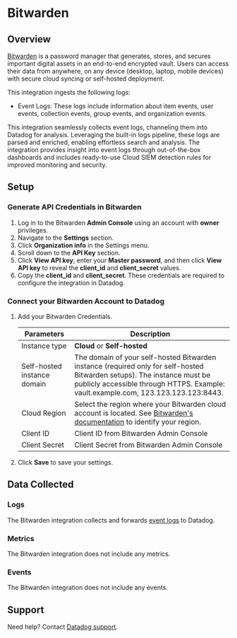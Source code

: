 # Bitwarden

## Overview

[Bitwarden][1] is a password manager that generates, stores, and secures important digital assets in an end-to-end encrypted vault. Users can access their data from anywhere, on any device (desktop, laptop, mobile devices) with secure cloud syncing or self-hosted deployment.

This integration ingests the following logs:

- Event Logs: These logs include information about item events, user events, collection events, group events, and organization events.

This integration seamlessly collects event logs, channeling them into Datadog for analysis. Leveraging the built-in logs pipeline, these logs are parsed and enriched, enabling effortless search and analysis. The integration provides insight into event logs through out-of-the-box dashboards and includes ready-to-use Cloud SIEM detection rules for improved monitoring and security.

## Setup

### Generate API Credentials in Bitwarden

1. Log in to the Bitwarden **Admin Console** using an account with **owner** privileges.
2. Navigate to the **Settings** section.
3. Click **Organization info** in the Settings menu.
4. Scroll down to the **API Key** section.
5. Click **View API key**, enter your **Master password**, and then click **View API key** to reveal the **client_id** and **client_secret** values.
6. Copy the **client_id** and **client_secret**. These credentials are required to configure the integration in Datadog.

### Connect your Bitwarden Account to Datadog

1. Add your Bitwarden Credentials.

    | Parameters                            | Description                                                  |
    | ------------------------------------- | ------------------------------------------------------------ |
    | Instance type                         | **Cloud** or **Self-hosted**                                         |
    | Self-hosted instance domain           | The domain of your self-hosted Bitwarden instance (required only for self-hosted Bitwarden setups). The instance must be publicly accessible through HTTPS. Example: vault.example.com, 123.123.123.123:8443.                                                                                              |
    | Cloud Region                          | Select the region where your Bitwarden cloud account is located. See [Bitwarden's documentation][4] to identify your region.   |
    | Client ID                             | Client ID from Bitwarden Admin Console                       |
    | Client Secret                         | Client Secret from Bitwarden Admin Console                   |

2. Click **Save** to save your settings.

## Data Collected

### Logs

The Bitwarden integration collects and forwards [event logs][3] to Datadog.

### Metrics

The Bitwarden integration does not include any metrics.

### Events

The Bitwarden integration does not include any events.

## Support

Need help? Contact [Datadog support][2].

[1]: https://bitwarden.com/
[2]: https://docs.datadoghq.com/help/
[3]: https://bitwarden.com/help/event-logs/
[4]: https://bitwarden.com/help/server-geographies/#tab-web-app-69DKS8RhYi7rLiU7v9QSeV
